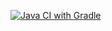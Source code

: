 [![Java CI with Gradle](https://github.com/halestormik/AQA.-Patterns/actions/workflows/gradle.yml/badge.svg)](https://github.com/halestormik/AQA.-Patterns/actions/workflows/gradle.yml)
